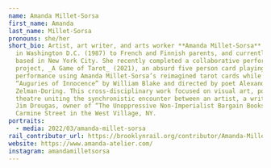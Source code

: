 ```yaml
---
name: Amanda Millet-Sorsa
first_name: Amanda
last_name: Millet-Sorsa
pronouns: she/her
short_bio: Artist, art writer, and arts worker **Amanda Millet-Sorsa** was born
  in Washington D.C. (1987) to French and Finnish parents, and currently is
  based in New York City. She recently completed a collaborative performance
  project, _A Game of Tarot_ (2021), an absurd five person card playing
  performance using Amanda Millet-Sorsa’s reimagined tarot cards while reciting
  “Auguries of Innocence” by William Blake and directed by poet Alexandra
  Zelman-Doring. This cross-disciplinary work focused on visual art, poetry, and
  theatre uniting the synchronistic encounter between an artist, a writer, and
  Jim Drougas, owner of “The Unoppressive Non-Imperialist Bargain Bookstore” on
  Carmine Street in the West Village, NY.
portraits:
  - media: 2022/03/amanda-millet-sorsa
rail_contributor_url: https://brooklynrail.org/contributor/Amanda-Millet-Sorsa
website: https://www.amanda-atelier.com/
instagram: amandamilletsorsa
---
```


